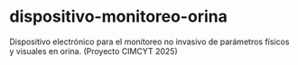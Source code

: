 # dispositivo-monitoreo-orina
Dispositivo electrónico para el monitoreo no invasivo de parámetros físicos y visuales en orina. (Proyecto CIMCYT 2025)
